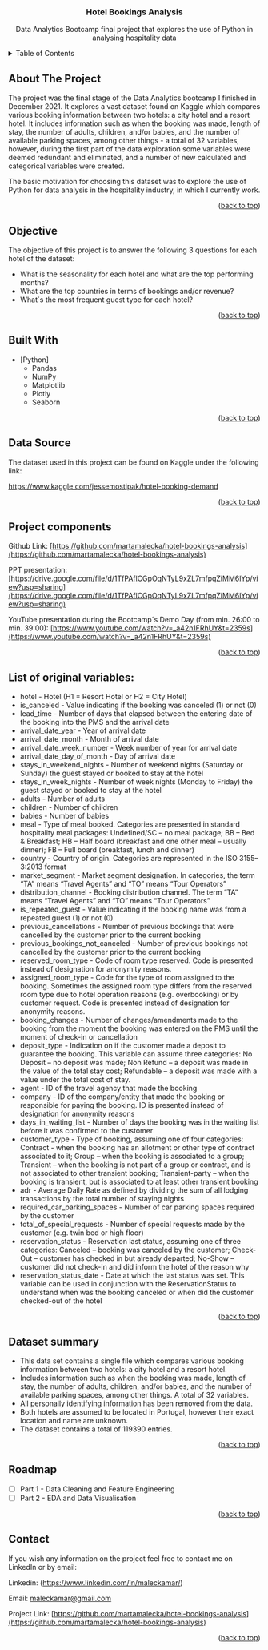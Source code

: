 <div id="top"></div>

<h3 align="center">Hotel Bookings Analysis</h3>

  <p align="center">
    Data Analytics Bootcamp final project that explores the use of Python in analysing hospitality data
    <br />

  </p>
</div>


<!-- TABLE OF CONTENTS -->
<details>
  <summary>Table of Contents</summary>
  <ol>
    <li><a href="#about-the-project">About The Project</a></li>
    <li><a href="#objective">Objective</a></li>
    <li><a href="#built-with">Built With</a></li>
    <li><a href="#data-source">Data Source</a></li>
    <li><a href="#project-components">Project components</a></li>
    <li><a href="#list-of-original-variables"> List of original variables</a></li>
    <li><a href="#dataset-summary">Dataset summary</a></li>
    <li><a href="#roadmap">Roadmap</a></li>
    <li><a href="#contact">Contact</a></li>
  </ol>
</details>



<!-- ABOUT THE PROJECT -->
## About The Project
The project was the final stage of the Data Analytics bootcamp I finished in December 2021. It explores a vast dataset found on Kaggle which compares various booking information between two hotels: a city hotel and a resort hotel. It includes information such as when the booking was made, length of stay, the number of adults, children, and/or babies, and the number of available parking spaces, among other things - a total of 32 variables, however, during the first part of the data exploration some variables were deemed redundant and eliminated, and a number of new calculated and categorical variables were created.

The basic motivation for choosing this dataset was to explore the use of Python for data analysis in the hospitality industry, in which I currently work.

<p align="right">(<a href="#top">back to top</a>)</p>


## Objective

The objective of this project is to answer the following 3 questions for each hotel of the dataset:

* What is the seasonality for each hotel and what are the top performing months?
* What are the top countries in terms of bookings and/or revenue?
* What´s the most frequent guest type for each hotel?

<p align="right">(<a href="#top">back to top</a>)</p>



## Built With

* [Python]
  * Pandas
  * NumPy
  * Matplotlib
  * Plotly
  * Seaborn
  
<p align="right">(<a href="#top">back to top</a>)</p>

## Data Source

The dataset used in this project can be found on Kaggle under the following link:

https://www.kaggle.com/jessemostipak/hotel-booking-demand

<p align="right">(<a href="#top">back to top</a>)</p>



## Project components

Github Link: [https://github.com/martamalecka/hotel-bookings-analysis](https://github.com/martamalecka/hotel-bookings-analysis)

PPT presentation: [https://drive.google.com/file/d/1TfPAflCGpOqNTyL9xZL7mfpqZiMM6lYp/view?usp=sharing](https://drive.google.com/file/d/1TfPAflCGpOqNTyL9xZL7mfpqZiMM6lYp/view?usp=sharing)

YouTube presentation during the Bootcamp´s Demo Day (from min. 26:00 to min. 39:00): [https://www.youtube.com/watch?v=_a42n1FRhUY&t=2359s](https://www.youtube.com/watch?v=_a42n1FRhUY&t=2359s)

<p align="right">(<a href="#top">back to top</a>)</p>

## List of original variables: 

* hotel - Hotel (H1 = Resort Hotel or H2 = City Hotel)
* is_canceled - Value indicating if the booking was canceled (1) or not (0)
* lead_time - Number of days that elapsed between the entering date of the booking into the PMS and the arrival date
* arrival_date_year - Year of arrival date
* arrival_date_month - Month of arrival date
* arrival_date_week_number - Week number of year for arrival date
* arrival_date_day_of_month - Day of arrival date
* stays_in_weekend_nights - Number of weekend nights (Saturday or Sunday) the guest stayed or booked to stay at the hotel
* stays_in_week_nights - Number of week nights (Monday to Friday) the guest stayed or booked to stay at the hotel
* adults - Number of adults
* children - Number of children
* babies - Number of babies
* meal - Type of meal booked. Categories are presented in standard hospitality meal packages: Undefined/SC – no meal package; BB – Bed & Breakfast; HB – Half board (breakfast and one other meal – usually dinner); FB – Full board (breakfast, lunch and dinner)
* country - Country of origin. Categories are represented in the ISO 3155–3:2013 format
* market_segment - Market segment designation. In categories, the term “TA” means “Travel Agents” and “TO” means “Tour Operators”
* distribution_channel - Booking distribution channel. The term “TA” means “Travel Agents” and “TO” means “Tour Operators”
* is_repeated_guest - Value indicating if the booking name was from a repeated guest (1) or not (0)
* previous_cancellations - Number of previous bookings that were cancelled by the customer prior to the current booking
* previous_bookings_not_canceled - Number of previous bookings not cancelled by the customer prior to the current booking
* reserved_room_type - Code of room type reserved. Code is presented instead of designation for anonymity reasons.
* assigned_room_type - Code for the type of room assigned to the booking. Sometimes the assigned room type differs from the reserved room type due to hotel operation reasons (e.g. overbooking) or by customer request. Code is presented instead of designation for anonymity reasons.
* booking_changes - Number of changes/amendments made to the booking from the moment the booking was entered on the PMS until the moment of check-in or cancellation
* deposit_type - Indication on if the customer made a deposit to guarantee the booking. This variable can assume three categories: No Deposit – no deposit was made; Non Refund – a deposit was made in the value of the total stay cost; Refundable – a deposit was made with a value under the total cost of stay.
* agent - ID of the travel agency that made the booking
* company - ID of the company/entity that made the booking or responsible for paying the booking. ID is presented instead of designation for anonymity reasons
* days_in_waiting_list - Number of days the booking was in the waiting list before it was confirmed to the customer
* customer_type - Type of booking, assuming one of four categories: Contract - when the booking has an allotment or other type of contract associated to it; Group – when the booking is associated to a group; Transient – when the booking is not part of a group or contract, and is not associated to other transient booking; Transient-party – when the booking is transient, but is associated to at least other transient booking
* adr - Average Daily Rate as defined by dividing the sum of all lodging transactions by the total number of staying nights
* required_car_parking_spaces - Number of car parking spaces required by the customer
* total_of_special_requests - Number of special requests made by the customer (e.g. twin bed or high floor)
* reservation_status - Reservation last status, assuming one of three categories: Canceled – booking was canceled by the customer; Check-Out – customer has checked in but already departed; No-Show – customer did not check-in and did inform the hotel of the reason why
* reservation_status_date - Date at which the last status was set. This variable can be used in conjunction with the ReservationStatus to understand when was the booking canceled or when did the customer checked-out of the hotel


<p align="right">(<a href="#top">back to top</a>)</p>

<!-- GETTING STARTED -->
## Dataset summary

* This data set contains a single file which compares various booking information between two hotels: a city hotel and a resort hotel.
* Includes information such as when the booking was made, length of stay, the number of adults, children, and/or babies, and the number of available parking spaces, among other things. A total of 32 variables.
* All personally identifying information has been removed from the data.
* Both hotels are assumed to be located in Portugal, however their exact location and name are unknown.
* The dataset contains a total of 119390 entries.

<p align="right">(<a href="#top">back to top</a>)</p>

<!-- ROADMAP -->
## Roadmap

- [ ] Part 1 - Data Cleaning and Feature Engineering
- [ ] Part 2 - EDA and Data Visualisation

<p align="right">(<a href="#top">back to top</a>)</p>



<!-- CONTACT -->
## Contact

If you wish any information on the project feel free to contact me on LinkedIn or by email:

Linkedin: (https://www.linkedin.com/in/maleckamar/) 

Email: maleckamar@gmail.com

Project Link: [https://github.com/martamalecka/hotel-bookings-analysis](https://github.com/martamalecka/hotel-bookings-analysis)


<p align="right">(<a href="#top">back to top</a>)</p>


